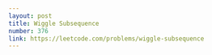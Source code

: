 ```yaml
---
layout: post
title: Wiggle Subsequence
number: 376
link: https://leetcode.com/problems/wiggle-subsequence
---
```

